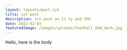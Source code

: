 ```yaml
---
layout: layouts/post.njk
title: 1st post
description: 1st post on 11 ty and CMS
date: 2022-02-03
featuredImage: /images/uploads/football_640_dark.jpg
---
```


Hello, here is the body